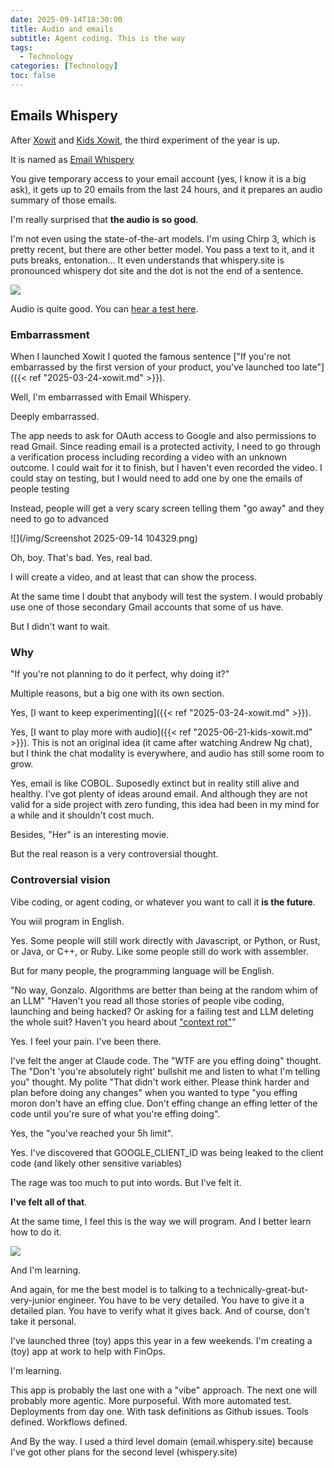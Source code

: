 ```yaml
---
date: 2025-09-14T18:30:00
title: Audio and emails
subtitle: Agent coding. This is the way
tags:
  - Technology
categories: [Technology]
toc: false
---
```


## Emails Whispery

After [Xowit](https://xowit.com) and [Kids Xowit](https://kids.xowit.com), the third experiment of the year is up.

It is named as [Email Whispery](https://email.whispery.site/)

You give temporary access to your email account (yes, I know it is a big ask), it gets up to 20 emails from the last 24 hours, and it prepares an audio summary of those emails.

I'm really surprised that **the audio is so good**.

I'm not even using the state-of-the-art models. I'm using Chirp 3, which is pretty recent, but there are other better model. You pass a text to it, and it puts breaks, entonation... It even understands that whispery.site is pronounced whispery dot site and the dot is not the end of a sentence.

![](/img/result-email-whispery.png)

Audio is quite good. You can [hear a test here](/summary-email.mp3).

### Embarrassment

When I launched Xowit I quoted the famous sentence ["If you're not embarrassed by the first version of your product, you've launched too late"]({{< ref "2025-03-24-xowit.md" >}}).

Well, I'm embarrassed with Email Whispery.

Deeply embarrassed.

The app needs to ask for OAuth access to Google and also permissions to read Gmail. Since reading email is a protected activity, I need to go through a verification process including recording a video with an unknown outcome. I could wait for it to finish, but I haven't even recorded the video. I could stay on testing, but I would need to add one by one the emails of people testing

Instead, people will get a very scary screen telling them "go away" and they need to go to advanced

![](/img/Screenshot 2025-09-14 104329.png)

Oh, boy. That's bad. Yes, real bad.

I will create a video, and at least that can show the process.

At the same time I doubt that anybody will test the system. I would probably use one of those secondary Gmail accounts that some of us have.

But I didn't want to wait.

### Why

"If you're not planning to do it perfect, why doing it?"

Multiple reasons, but a big one with its own section.

Yes, [I want to keep experimenting]({{< ref "2025-03-24-xowit.md" >}}).

Yes, [I want to play more with audio]({{< ref "2025-06-21-kids-xowit.md" >}}). This is not an original idea (it came after watching Andrew Ng chat), but I think the chat modality is everywhere, and audio has still some room to grow.

Yes, email is like COBOL. Suposedly extinct but in reality still alive and healthy. I've got plenty of ideas around email. And although they are not valid for a side project with zero funding, this idea had been in my mind for a while and it shouldn't cost much.

Besides, "Her" is an interesting movie.

But the real reason is a very controversial thought.

### Controversial vision

Vibe coding, or agent coding, or whatever you want to call it **is the future**.

You wiil program in English.

Yes. Some people will still work directly with Javascript, or Python, or Rust, or Java, or C++, or Ruby. Like some people still do work with assembler.

But for many people, the programming language will be English.

"No way, Gonzalo. Algorithms are better than being at the random whim of an LLM"
"Haven't you read all those stories of people vibe coding, launching and being hacked? Or asking for a failing test and LLM deleting the whole suit? Haven't you heard about ["context rot"](https://x.com/simonw/status/1935478180443472340)"

Yes. I feel your pain. I've been there.

I've felt the anger at Claude code. The "WTF are you effing doing" thought. The "Don't 'you're absolutely right' bullshit me and listen to what I'm telling you" thought. My polite "That didn't work either. Please think harder and plan before doing any changes" when you wanted to type "you effing moron don't have an effing clue. Don't effing change an effing letter of the code until you're sure of what you're effing doing".

Yes, the "you've reached your 5h limit".

Yes. I've discovered that GOOGLE_CLIENT_ID was being leaked to the client code (and likely other sensitive variables)

The rage was too much to put into words. But I've felt it.

**I've felt all of that**.

At the same time, I feel this is the way we will program. And I better learn how to do it.

![](/img/this-is-the-way.png)

And I'm learning.

And again, for me the best model is to talking to a technically-great-but-very-junior engineer. You have to be very detailed. You have to give it a detailed plan. You have to verify what it gives back. And of course, don't take it personal.

I've launched three (toy) apps this year in a few weekends. I'm creating a (toy) app at work to help with FinOps.

I'm learning.

This app is probably the last one with a "vibe" approach. The next one will probably more agentic. More purposeful. With more automated test. Deployments from day one. With task definitions as Github issues. Tools defined. Workflows defined.

And By the way. I used a third level domain (email.whispery.site) because I've got other plans for the second level (whispery.site)
